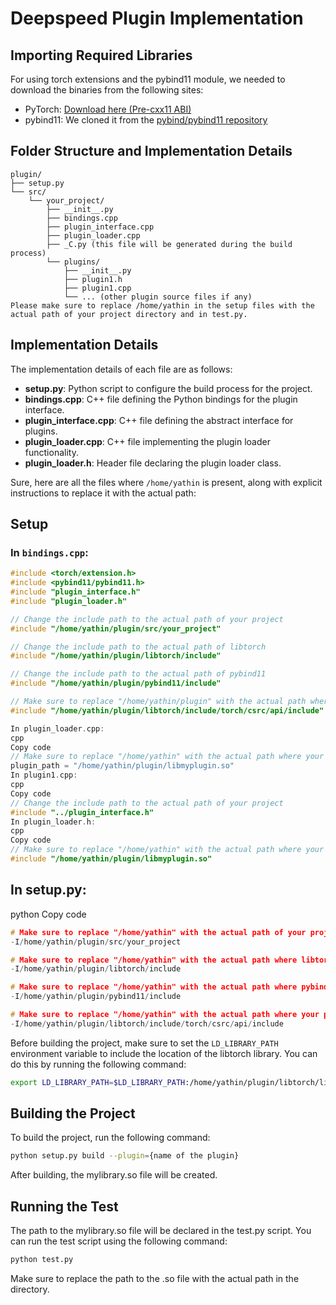 # Deepspeed Plugin Implementation

## Importing Required Libraries

For using torch extensions and the pybind11 module, we needed to download the binaries from the following sites:

- PyTorch: [Download here (Pre-cxx11 ABI)](https://download.pytorch.org/libtorch/cpu/libtorch-shared-with-deps-2.3.0%2Bcpu.zip)
- pybind11: We cloned it from the [pybind/pybind11 repository](https://github.com/pybind/pybind11.git)



## Folder Structure and Implementation Details

```
plugin/
├── setup.py
└── src/
    └── your_project/
        ├── __init__.py
        ├── bindings.cpp
        ├── plugin_interface.cpp
        ├── plugin_loader.cpp
        ├── _C.py (this file will be generated during the build process)
        └── plugins/
            ├── __init__.py
            ├── plugin1.h
            ├── plugin1.cpp
            └── ... (other plugin source files if any)
Please make sure to replace /home/yathin in the setup files with the actual path of your project directory and in test.py.
```

## Implementation Details
The implementation details of each file are as follows:

- **setup.py**: Python script to configure the build process for the project. 
- **bindings.cpp**: C++ file defining the Python bindings for the plugin interface.
- **plugin_interface.cpp**: C++ file defining the abstract interface for plugins.
- **plugin_loader.cpp**: C++ file implementing the plugin loader functionality.
- **plugin_loader.h**: Header file declaring the plugin loader class.

Sure, here are all the files where `/home/yathin` is present, along with explicit instructions to replace it with the actual path:


## Setup
### In `bindings.cpp`:

```cpp
#include <torch/extension.h>
#include <pybind11/pybind11.h>
#include "plugin_interface.h"
#include "plugin_loader.h"

// Change the include path to the actual path of your project
#include "/home/yathin/plugin/src/your_project"

// Change the include path to the actual path of libtorch
#include "/home/yathin/plugin/libtorch/include"

// Change the include path to the actual path of pybind11
#include "/home/yathin/plugin/pybind11/include"

// Make sure to replace "/home/yathin/plugin" with the actual path where libtorch is installed
#include "/home/yathin/plugin/libtorch/include/torch/csrc/api/include"
```

```cpp
In plugin_loader.cpp:
cpp
Copy code
// Make sure to replace "/home/yathin" with the actual path where your plugin library is located
plugin_path = "/home/yathin/plugin/libmyplugin.so"
In plugin1.cpp:
cpp
Copy code
// Change the include path to the actual path of your project
#include "../plugin_interface.h"
In plugin_loader.h:
cpp
Copy code
// Make sure to replace "/home/yathin" with the actual path where your plugin library is located
#include "/home/yathin/plugin/libmyplugin.so"
```


## In setup.py:
python
Copy code
```cpp
# Make sure to replace "/home/yathin" with the actual path of your project directory
-I/home/yathin/plugin/src/your_project

# Make sure to replace "/home/yathin" with the actual path where libtorch is installed
-I/home/yathin/plugin/libtorch/include

# Make sure to replace "/home/yathin" with the actual path where pybind11 is installed
-I/home/yathin/plugin/pybind11/include

# Make sure to replace "/home/yathin" with the actual path where your plugin library is located
-I/home/yathin/plugin/libtorch/include/torch/csrc/api/include
```


Before building the project, make sure to set the `LD_LIBRARY_PATH` environment variable to include the location of the libtorch library. You can do this by running the following command:

```bash
export LD_LIBRARY_PATH=$LD_LIBRARY_PATH:/home/yathin/plugin/libtorch/lib
```
## Building the Project

To build the project, run the following command:

```bash
python setup.py build --plugin={name of the plugin}
```

After building, the mylibrary.so file will be created.

## Running the Test
The path to the mylibrary.so file will be declared in the test.py script. You can run the test script using the following command:

```bash
python test.py
```
Make sure to replace the path to the .so file with the actual path in the directory.
